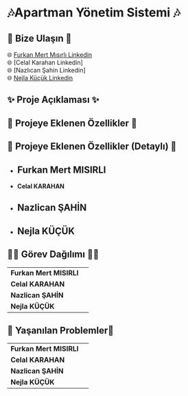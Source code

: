 # 🎶Apartman Yönetim Sistemi 🎶
## 🚨 Bize Ulaşın 🚨
🌐 [Furkan Mert Mısırlı Linkedin](http://www.linkedin.com/in/furkan-mert-mısırlı)  
🌐 [Celal Karahan Linkedin]  
🌐 [Nazlıcan Şahin Linkedin]  
🌐 [Nejla Küçük Linkedin](https://www.linkedin.com/in/nkucuk/)

## ✨ Proje Açıklaması ✨


## 📍 Projeye Eklenen Özellikler 📍

## 📌 Projeye Eklenen Özellikler (Detaylı) 📌
- **Furkan Mert MISIRLI**
  - 
- **Celal KARAHAN**
  
- **Nazlican ŞAHİN**
  -

- **Nejla KÜÇÜK**
  - 

## 👩‍💻 Görev Dağılımı 👨‍💻
|  |  | 
| -------- | ------ | 
|**Furkan Mert MISIRLI**|  |
|**Celal KARAHAN**| | 
|**Nazlican ŞAHİN**| |  
|**Nejla KÜÇÜK**||


## 📛 Yaşanılan Problemler📛

|  |  | 
| -------- | ------ | 
|**Furkan Mert MISIRLI**|  |
|**Celal KARAHAN**| | 
|**Nazlican ŞAHİN**| |  
|**Nejla KÜÇÜK**||
